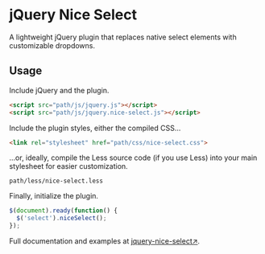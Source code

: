 # jQuery Nice Select

A lightweight jQuery plugin that replaces native select elements with customizable dropdowns.

## Usage

Include jQuery and the plugin.

```html
<script src="path/js/jquery.js"></script>
<script src="path/js/jquery.nice-select.js"></script>
```

Include the plugin styles, either the compiled CSS...

```html
<link rel="stylesheet" href="path/css/nice-select.css">
```
...or, ideally, compile the Less source code (if you use Less) into your main stylesheet for easier customization.

```
path/less/nice-select.less
```

Finally, initialize the plugin.

```javascript
$(document).ready(function() {
  $('select').niceSelect();
});
```

Full documentation and examples at [jquery-nice-select↗](https://zbp.toyean.com/jquery-nice-select/).